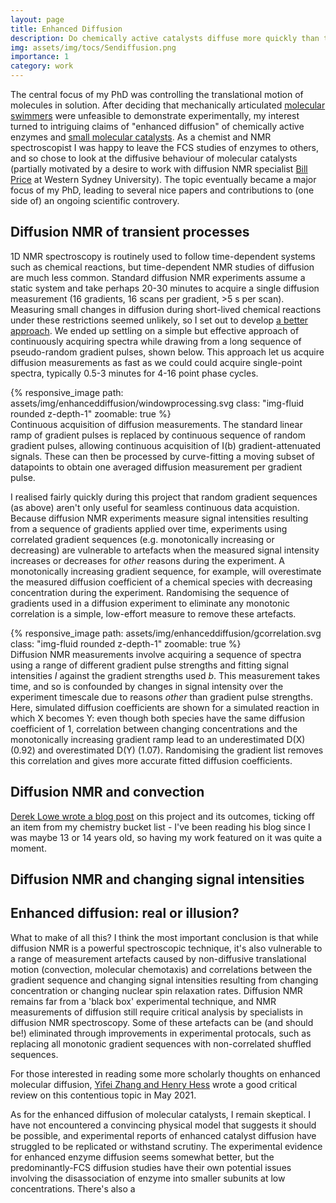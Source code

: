 ```yaml
---
layout: page
title: Enhanced Diffusion
description: Do chemically active catalysts diffuse more quickly than they should do?
img: assets/img/tocs/Sendiffusion.png
importance: 1
category: work
---
```


The central focus of my PhD was controlling the translational motion of molecules in solution. After deciding that mechanically articulated [molecular swimmers](projects/molecularswimming) were unfeasible to demonstrate experimentally, my interest turned to intriguing claims of "enhanced diffusion" of chemically active enzymes and [small molecular catalysts](https://onlinelibrary.wiley.com/doi/full/10.1002/anie.201509237). As a chemist and NMR spectroscopist I was happy to leave the FCS studies of enzymes to others, and so chose to look at the diffusive behaviour of molecular catalysts (partially motivated by a desire to work with diffusion NMR specialist [Bill Price](https://www.westernsydney.edu.au/staff_profiles/uws_profiles/professor_bill_price) at Western Sydney University). The topic eventually became a major focus of my PhD, leading to several nice papers and contributions to (one side of) an ongoing scientific controvery.

## Diffusion NMR of transient processes

1D NMR spectroscopy is routinely used to follow time-dependent systems such as chemical reactions, but time-dependent NMR studies of diffusion are much less common. Standard diffusion NMR experiments assume a static system and take perhaps 20-30 minutes to acquire a single diffusion measurement (16 gradients, 16 scans per gradient, >5 s per scan). Measuring small changes in diffusion during short-lived chemical reactions under these restrictions seemed unlikely, so I set out to develop [a better approach](https://dx.doi.org/10.1002/cphc.201900150). We ended up settling on a simple but effective approach of continuously acquiring spectra while drawing from a long sequence of pseudo-random gradient pulses, shown below. This approach let us acquire diffusion measurements as fast as we could could acquire single-point spectra, typically 0.5-3 minutes for 4-16 point phase cycles.

<div class="row mt-3">
    <div class="col-sm mt-3 mt-md-0">
        {% responsive_image path: assets/img/enhanceddiffusion/windowprocessing.svg class: "img-fluid rounded z-depth-1" zoomable: true %}
    </div>
</div>
<div class="caption">
 Continuous acquisition of diffusion measurements. The standard linear ramp of gradient pulses is replaced by continuous sequence of random gradient pulses, allowing continuous acquisition of I(b) gradient-attenuated signals. These can then be processed by curve-fitting a moving subset of datapoints to obtain one averaged diffusion measurement per gradient pulse.
</div>

I realised fairly quickly during this project that random gradient sequences (as above) aren't only useful for seamless continuous data acquistion. Because diffusion NMR experiments measure signal intensities resulting from a sequence of gradients applied over time, experiments using correlated gradient sequences (e.g. monotonically increasing or decreasing) are vulnerable to artefacts when the measured signal intensity increases or decreases for <i>other</i> reasons during the experiment. A monotonically increasing gradient sequence, for example, will overestimate the measured diffusion coefficient of a chemical species with decreasing concentration during the experiment. Randomising the sequence of gradients used in a diffusion experiment to eliminate any monotonic correlation is a simple, low-effort measure to remove these artefacts. 

<div class="row mt-3">
    <div class="col-sm mt-3 mt-md-0">
        {% responsive_image path: assets/img/enhanceddiffusion/gcorrelation.svg class: "img-fluid rounded z-depth-1" zoomable: true %}
    </div>
</div>
<div class="caption">
 Diffusion NMR measurements involve acquiring a sequence of spectra using a range of different gradient pulse strengths and fitting signal intensities <i>I</i> against the gradient strengths used <i>b</i>. This measurement takes time, and so is confounded by changes in signal intensity over the experiment timescale due to reasons <i>other</i> than gradient pulse strengths. Here, simulated diffusion coefficients are shown for a simulated reaction in which X becomes Y: even though both species have the same diffusion coefficient of 1, correlation between changing concentrations and the monotonically increasing gradient ramp lead to an underestimated D(X) (0.92) and overestimated D(Y) (1.07). Randomising the gradient list removes this correlation and gives more accurate fitted diffusion coefficients.
</div>

## Diffusion NMR and convection


[Derek Lowe wrote a blog post](https://www.science.org/content/blog-post/enhanced-diffusion-real-illusion) on this project and its outcomes, ticking off an item from my chemistry bucket list - I've been reading his blog since I was maybe 13 or 14 years old, so having my work featured on it was quite a moment.


## Diffusion NMR and changing signal intensities

 
## Enhanced diffusion: real or illusion?

What to make of all this? I think the most important conclusion is that while diffusion NMR is a powerful spectroscopic technique, it's also vulnerable to a range of measurement artefacts caused by non-diffusive translational motion (convection, molecular chemotaxis) and correlations between the gradient sequence and changing signal intensities resulting from changing concentration or changing nuclear spin relaxation rates. Diffusion NMR remains far from a 'black box' experimental technique, and NMR measurements of diffusion still require critical analysis by specialists in diffusion NMR spectroscopy. Some of these artefacts can be (and should be!) eliminated through improvements in experimental protocals, such as replacing all monotonic gradient sequences with non-correlated shuffled sequences.


For those interested in reading some more scholarly thoughts on enhanced molecular diffusion, [Yifei Zhang and Henry Hess](https://www.nature.com/articles/s41570-021-00281-6) wrote a good critical review on this contentious topic in May 2021.

As for the enhanced diffusion of molecular catalysts, I remain skeptical. I have not encountered a convincing physical model that suggests it should be possible, and experimental reports of enhanced catalyst diffusion have struggled to be replicated or withstand scrutiny. The experimental evidence for enhanced enzyme diffusion seems somewhat better, but the predominantly-FCS diffusion studies have their own potential issues involving the disassociation of enzyme into smaller subunits at low concentrations. There's also a  
